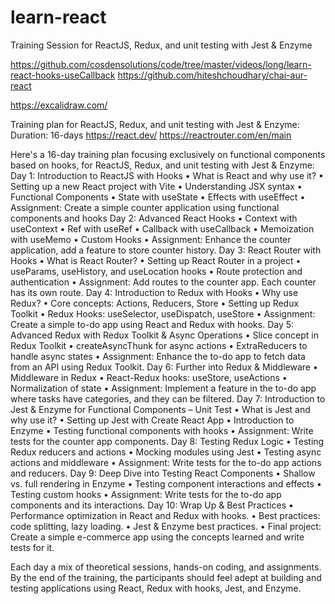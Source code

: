 # learn-react
Training Session for ReactJS, Redux, and unit testing with Jest &amp; Enzyme

https://github.com/cosdensolutions/code/tree/master/videos/long/learn-react-hooks-useCallback
https://github.com/hiteshchoudhary/chai-aur-react

https://excalidraw.com/



Training plan for ReactJS, Redux, and unit testing with Jest & Enzyme:
Duration: 16-days
https://react.dev/
https://reactrouter.com/en/main

Here's a 16-day training plan focusing exclusively on functional components based on hooks, for ReactJS, Redux, and unit testing with Jest & Enzyme:
Day 1: Introduction to ReactJS with Hooks
•	What is React and why use it?
•	Setting up a new React project with Vite
•	Understanding JSX syntax
•	Functional Components
•	State with useState
•	Effects with useEffect
•	Assignment: Create a simple counter application using functional components and hooks
Day 2: Advanced React Hooks
•	Context with useContext
•	Ref with useRef
•	Callback with useCallback
•	Memoization with useMemo
•	Custom Hooks
•	Assignment: Enhance the counter application, add a feature to store counter history.
Day 3: React Router with Hooks
•	What is React Router?
•	Setting up React Router in a project
•	useParams, useHistory, and useLocation hooks
•	Route protection and authentication
•	Assignment: Add routes to the counter app. Each counter has its own route.
Day 4: Introduction to Redux with Hooks
•	Why use Redux?
•	Core concepts: Actions, Reducers, Store
•	Setting up Redux Toolkit
•	Redux Hooks: useSelector, useDispatch, useStore
•	Assignment: Create a simple to-do app using React and Redux with hooks.
Day 5: Advanced Redux with Redux Toolkit & Async Operations
•	Slice concept in Redux Toolkit
•	createAsyncThunk for async actions
•	ExtraReducers to handle async states
•	Assignment: Enhance the to-do app to fetch data from an API using Redux Toolkit.
Day 6: Further into Redux & Middleware
•	Middleware in Redux
•	React-Redux hooks: useStore, useActions
•	Normalization of state
•	Assignment: Implement a feature in the to-do app where tasks have categories, and they can be filtered.
Day 7: Introduction to Jest & Enzyme for Functional Components – Unit Test
•	What is Jest and why use it?
•	Setting up Jest with Create React App
•	Introduction to Enzyme
•	Testing functional components with hooks
•	Assignment: Write tests for the counter app components.
Day 8: Testing Redux Logic
•	Testing Redux reducers and actions
•	Mocking modules using Jest
•	Testing async actions and middleware
•	Assignment: Write tests for the to-do app actions and reducers.
Day 9: Deep Dive into Testing React Components
•	Shallow vs. full rendering in Enzyme
•	Testing component interactions and effects
•	Testing custom hooks
•	Assignment: Write tests for the to-do app components and its interactions.
Day 10: Wrap Up & Best Practices
•	Performance optimization in React and Redux with hooks.
•	Best practices: code splitting, lazy loading.
•	Jest & Enzyme best practices.
•	Final project: Create a simple e-commerce app using the concepts learned and write tests for it.


Each day a mix of theoretical sessions, hands-on coding, and assignments.
By the end of the training, the participants should feel adept at building and testing applications using React, Redux with hooks, Jest, and Enzyme.

